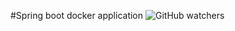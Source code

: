  #Spring boot docker application 
![GitHub watchers](http://localhost/github/watchers/avi1993/ChristmasEditionServer?style=social)
